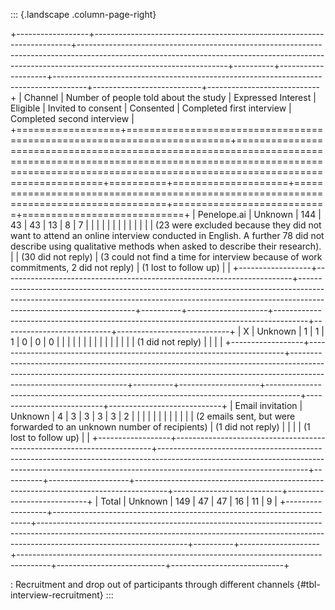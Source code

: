 ::: {.landscape .column-page-right}

+------------------+------------------------------------------------------------------------+-------------------------------------------------------------------------------------------------------------------------------------------------------------------------------------------------+----------+--------------------+--------------------------------------------------------------------------------------+---------------------------+----------------------------+
| Channel          | Number of people told about the study                                  | Expressed Interest                                                                                                                                                                              | Eligible | Invited to consent | Consented                                                                            | Completed first interview | Completed second interview |
+==================+========================================================================+=================================================================================================================================================================================================+==========+====================+======================================================================================+===========================+============================+
| Penelope.ai      | Unknown                                                                | 144                                                                                                                                                                                             | 43       | 43                 | 13                                                                                   | 8                         | 7                          |
|                  |                                                                        |                                                                                                                                                                                                 |          |                    |                                                                                      |                           |                            |
|                  |                                                                        | (23 were excluded because they did not want to attend an online interview conducted in English. A further 78 did not describe using qualitative methods when asked to describe their research). |          | (30 did not reply) | (3 could not find a time for interview because of work commitments, 2 did not reply) | (1 lost to follow up)     |                            |
+------------------+------------------------------------------------------------------------+-------------------------------------------------------------------------------------------------------------------------------------------------------------------------------------------------+----------+--------------------+--------------------------------------------------------------------------------------+---------------------------+----------------------------+
| X                | Unknown                                                                | 1                                                                                                                                                                                               | 1        | 1                  | 0                                                                                    | 0                         | 0                          |
|                  |                                                                        |                                                                                                                                                                                                 |          |                    |                                                                                      |                           |                            |
|                  |                                                                        |                                                                                                                                                                                                 |          | (1 did not reply)  |                                                                                      |                           |                            |
+------------------+------------------------------------------------------------------------+-------------------------------------------------------------------------------------------------------------------------------------------------------------------------------------------------+----------+--------------------+--------------------------------------------------------------------------------------+---------------------------+----------------------------+
| Email invitation | Unknown                                                                | 4                                                                                                                                                                                               | 3        | 3                  | 3                                                                                    | 3                         | 2                          |
|                  |                                                                        |                                                                                                                                                                                                 |          |                    |                                                                                      |                           |                            |
|                  | (2 emails sent, but were forwarded to an unknown number of recipients) | (1 did not reply)                                                                                                                                                                               |          |                    |                                                                                      | (1 lost to follow up)     |                            |
+------------------+------------------------------------------------------------------------+-------------------------------------------------------------------------------------------------------------------------------------------------------------------------------------------------+----------+--------------------+--------------------------------------------------------------------------------------+---------------------------+----------------------------+
| Total            | Unknown                                                                | 149                                                                                                                                                                                             | 47       | 47                 | 16                                                                                   | 11                        | 9                          |
+------------------+------------------------------------------------------------------------+-------------------------------------------------------------------------------------------------------------------------------------------------------------------------------------------------+----------+--------------------+--------------------------------------------------------------------------------------+---------------------------+----------------------------+

: Recruitment and drop out of participants through different channels {#tbl-interview-recruitment}
:::
